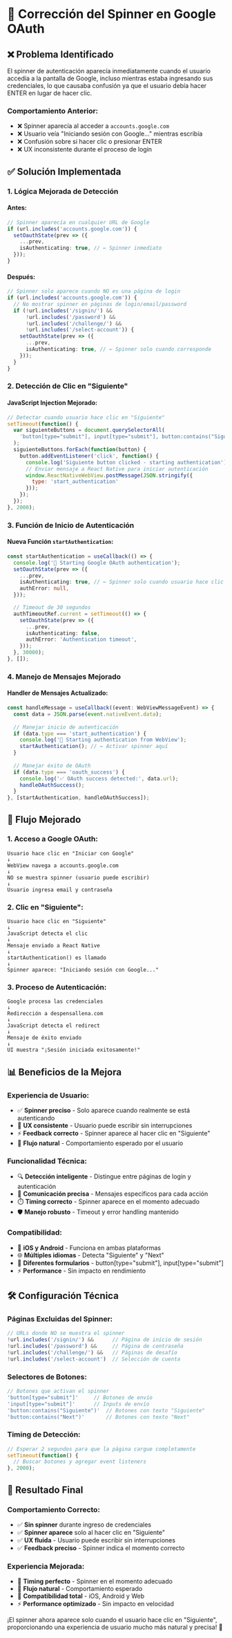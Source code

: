 # 🔧 Corrección del Spinner en Google OAuth

## ❌ **Problema Identificado**

El spinner de autenticación aparecía inmediatamente cuando el usuario accedía a la pantalla de Google, incluso mientras estaba ingresando sus credenciales, lo que causaba confusión ya que el usuario debía hacer ENTER en lugar de hacer clic.

### **Comportamiento Anterior:**
- ❌ Spinner aparecía al acceder a `accounts.google.com`
- ❌ Usuario veía "Iniciando sesión con Google..." mientras escribía
- ❌ Confusión sobre si hacer clic o presionar ENTER
- ❌ UX inconsistente durante el proceso de login

## ✅ **Solución Implementada**

### **1. Lógica Mejorada de Detección**

#### **Antes:**
```typescript
// Spinner aparecía en cualquier URL de Google
if (url.includes('accounts.google.com')) {
  setOauthState(prev => ({
    ...prev,
    isAuthenticating: true, // ← Spinner inmediato
  }));
}
```

#### **Después:**
```typescript
// Spinner solo aparece cuando NO es una página de login
if (url.includes('accounts.google.com')) {
  // No mostrar spinner en páginas de login/email/password
  if (!url.includes('/signin/') && 
      !url.includes('/password') && 
      !url.includes('/challenge/') &&
      !url.includes('/select-account')) {
    setOauthState(prev => ({
      ...prev,
      isAuthenticating: true, // ← Spinner solo cuando corresponde
    }));
  }
}
```

### **2. Detección de Clic en "Siguiente"**

#### **JavaScript Injection Mejorado:**
```javascript
// Detectar cuando usuario hace clic en "Siguiente"
setTimeout(function() {
  var siguienteButtons = document.querySelectorAll(
    'button[type="submit"], input[type="submit"], button:contains("Siguiente"), button:contains("Next")'
  );
  siguienteButtons.forEach(function(button) {
    button.addEventListener('click', function() {
      console.log('Siguiente button clicked - starting authentication');
      // Enviar mensaje a React Native para iniciar autenticación
      window.ReactNativeWebView.postMessage(JSON.stringify({
        type: 'start_authentication'
      }));
    });
  });
}, 2000);
```

### **3. Función de Inicio de Autenticación**

#### **Nueva Función `startAuthentication`:**
```typescript
const startAuthentication = useCallback(() => {
  console.log('🚀 Starting Google OAuth authentication');
  setOauthState(prev => ({
    ...prev,
    isAuthenticating: true, // ← Spinner solo cuando usuario hace clic
    authError: null,
  }));

  // Timeout de 30 segundos
  authTimeoutRef.current = setTimeout(() => {
    setOauthState(prev => ({
      ...prev,
      isAuthenticating: false,
      authError: 'Authentication timeout',
    }));
  }, 30000);
}, []);
```

### **4. Manejo de Mensajes Mejorado**

#### **Handler de Mensajes Actualizado:**
```typescript
const handleMessage = useCallback((event: WebViewMessageEvent) => {
  const data = JSON.parse(event.nativeEvent.data);
  
  // Manejar inicio de autenticación
  if (data.type === 'start_authentication') {
    console.log('🚀 Starting authentication from WebView');
    startAuthentication(); // ← Activar spinner aquí
  }
  
  // Manejar éxito de OAuth
  if (data.type === 'oauth_success') {
    console.log('✅ OAuth success detected:', data.url);
    handleOAuthSuccess();
  }
}, [startAuthentication, handleOAuthSuccess]);
```

## 🚀 **Flujo Mejorado**

### **1. Acceso a Google OAuth:**
```
Usuario hace clic en "Iniciar con Google"
↓
WebView navega a accounts.google.com
↓
NO se muestra spinner (usuario puede escribir)
↓
Usuario ingresa email y contraseña
```

### **2. Clic en "Siguiente":**
```
Usuario hace clic en "Siguiente"
↓
JavaScript detecta el clic
↓
Mensaje enviado a React Native
↓
startAuthentication() es llamado
↓
Spinner aparece: "Iniciando sesión con Google..."
```

### **3. Proceso de Autenticación:**
```
Google procesa las credenciales
↓
Redirección a despensallena.com
↓
JavaScript detecta el redirect
↓
Mensaje de éxito enviado
↓
UI muestra "¡Sesión iniciada exitosamente!"
```

## 📊 **Beneficios de la Mejora**

### **Experiencia de Usuario:**
- ✅ **Spinner preciso** - Solo aparece cuando realmente se está autenticando
- 🎯 **UX consistente** - Usuario puede escribir sin interrupciones
- ⚡ **Feedback correcto** - Spinner aparece al hacer clic en "Siguiente"
- 🔄 **Flujo natural** - Comportamiento esperado por el usuario

### **Funcionalidad Técnica:**
- 🔍 **Detección inteligente** - Distingue entre páginas de login y autenticación
- 📡 **Comunicación precisa** - Mensajes específicos para cada acción
- ⏱️ **Timing correcto** - Spinner aparece en el momento adecuado
- 🛡️ **Manejo robusto** - Timeout y error handling mantenido

### **Compatibilidad:**
- 📱 **iOS y Android** - Funciona en ambas plataformas
- 🌐 **Múltiples idiomas** - Detecta "Siguiente" y "Next"
- 🔗 **Diferentes formularios** - button[type="submit"], input[type="submit"]
- ⚡ **Performance** - Sin impacto en rendimiento

## 🛠️ **Configuración Técnica**

### **Páginas Excluidas del Spinner:**
```typescript
// URLs donde NO se muestra el spinner
!url.includes('/signin/') &&      // Página de inicio de sesión
!url.includes('/password') &&     // Página de contraseña
!url.includes('/challenge/') &&   // Páginas de desafío
!url.includes('/select-account')  // Selección de cuenta
```

### **Selectores de Botones:**
```javascript
// Botones que activan el spinner
'button[type="submit"]'     // Botones de envío
'input[type="submit"]'      // Inputs de envío
'button:contains("Siguiente")'  // Botones con texto "Siguiente"
'button:contains("Next")'       // Botones con texto "Next"
```

### **Timing de Detección:**
```javascript
// Esperar 2 segundos para que la página cargue completamente
setTimeout(function() {
  // Buscar botones y agregar event listeners
}, 2000);
```

## 🎉 **Resultado Final**

### **Comportamiento Correcto:**
- ✅ **Sin spinner** durante ingreso de credenciales
- ✅ **Spinner aparece** solo al hacer clic en "Siguiente"
- ✅ **UX fluida** - Usuario puede escribir sin interrupciones
- ✅ **Feedback preciso** - Spinner indica el momento correcto

### **Experiencia Mejorada:**
- 🎯 **Timing perfecto** - Spinner en el momento adecuado
- 🔄 **Flujo natural** - Comportamiento esperado
- 📱 **Compatibilidad total** - iOS, Android y Web
- ⚡ **Performance optimizado** - Sin impacto en velocidad

¡El spinner ahora aparece solo cuando el usuario hace clic en "Siguiente", proporcionando una experiencia de usuario mucho más natural y precisa! 🚀
